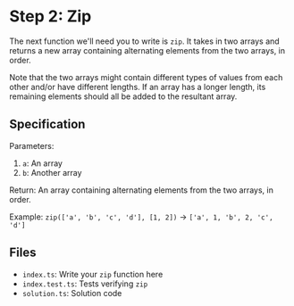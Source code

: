 # Step 2: Zip

The next function we'll need you to write is `zip`.
It takes in two arrays and returns a new array containing alternating elements from the two arrays, in order.

Note that the two arrays might contain different types of values from each other and/or have different lengths.
If an array has a longer length, its remaining elements should all be added to the resultant array.

## Specification

Parameters:

1. `a`: An array
2. `b`: Another array

Return: An array containing alternating elements from the two arrays, in order.

Example: `zip(['a', 'b', 'c', 'd'], [1, 2])` -> `['a', 1, 'b', 2, 'c', 'd']`

## Files

- `index.ts`: Write your `zip` function here
- `index.test.ts`: Tests verifying `zip`
- `solution.ts`: Solution code
